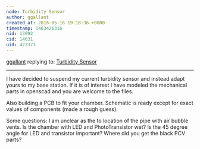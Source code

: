 ```yaml
---
node: Turbidity Sensor
author: ggallant
created_at: 2016-05-16 19:18:36 +0000
timestamp: 1463426316
nid: 13092
cid: 14631
uid: 427373
---
```




[ggallant](../profile/ggallant) replying to: [Turbidity Sensor](../notes/bhickman/05-09-2016/turbidity-sensor)

----
I have decided to suspend my current turbidity sensor and instead adapt yours to my base station. If it is of interest I have modeled the mechanical parts in openscad and you are welcome to the files.

Also building a PCB to fit your chamber. Schematic is ready except for exact values of components (made a rough guess).

Some questions:
  I am unclear as the to location of the pipe with air bubble vents.
  Is the chamber with LED and PhotoTransistor wet?
  Is the 45 degree angle for LED and transistor important?
  Where did you get the black PCV parts?